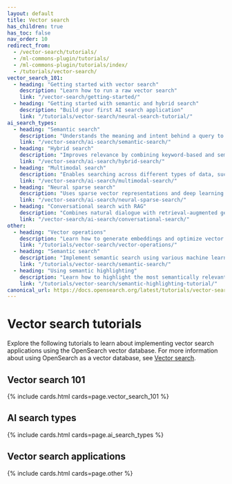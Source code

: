 ```yaml
---
layout: default
title: Vector search
has_children: true
has_toc: false
nav_order: 10
redirect_from:
  - /vector-search/tutorials/
  - /ml-commons-plugin/tutorials/
  - /ml-commons-plugin/tutorials/index/
  - /tutorials/vector-search/
vector_search_101:
  - heading: "Getting started with vector search"
    description: "Learn how to run a raw vector search"
    link: "/vector-search/getting-started/"
  - heading: "Getting started with semantic and hybrid search"
    description: "Build your first AI search application"
    link: "/tutorials/vector-search/neural-search-tutorial/"
ai_search_types:
  - heading: "Semantic search"
    description: "Understands the meaning and intent behind a query to deliver more relevant results"
    link: "/vector-search/ai-search/semantic-search/"
  - heading: "Hybrid search"
    description: "Improves relevance by combining keyword-based and semantic search techniques"
    link: "/vector-search/ai-search/hybrid-search/"
  - heading: "Multimodal search"
    description: "Enables searching across different types of data, such as text and images"
    link: "/vector-search/ai-search/multimodal-search/"
  - heading: "Neural sparse search"
    description: "Uses sparse vector representations and deep learning models for efficient retrieval"
    link: "/vector-search/ai-search/neural-sparse-search/"
  - heading: "Conversational search with RAG"
    description: "Combines natural dialogue with retrieval-augmented generation to provide contextual answers"
    link: "/vector-search/ai-search/conversational-search/"
other:
  - heading: "Vector operations"
    description: "Learn how to generate embeddings and optimize vector storage"
    link: "/tutorials/vector-search/vector-operations/"
  - heading: "Semantic search"
    description: "Implement semantic search using various machine learning models"
    link: "/tutorials/vector-search/semantic-search/"
  - heading: "Using semantic highlighting"
    description: "Learn how to highlight the most semantically relevant sentences in the results"
    link: "/tutorials/vector-search/semantic-highlighting-tutorial/"
canonical_url: https://docs.opensearch.org/latest/tutorials/vector-search/index/
---
```


# Vector search tutorials

Explore the following tutorials to learn about implementing vector search applications using the OpenSearch vector database. For more information about using OpenSearch as a vector database, see [Vector search]({{site.url}}{{site.baseurl}}/vector-search/).

## Vector search 101

{% include cards.html cards=page.vector_search_101 %}

## AI search types

{% include cards.html cards=page.ai_search_types %}

## Vector search applications

{% include cards.html cards=page.other %}